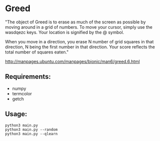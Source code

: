 # Greed

"The object of Greed is to erase as much of the screen as possible by moving around in a
grid of numbers. To move your cursor, simply use the wasdqezc keys. Your location is 
signified by the @ symbol.

When you move in a direction, you erase N number of grid squares in that direction, N
being the first number in that direction. Your score reflects the total number of squares
eaten."

http://manpages.ubuntu.com/manpages/bionic/man6/greed.6.html

## Requirements:
- numpy
- termcolor
- getch

## Usage:
```
python3 main.py
python3 main.py --random
python3 main.py --qlearn
```

